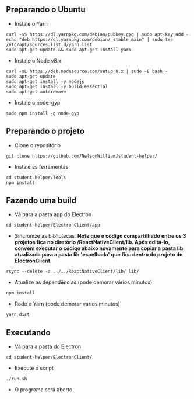 ## Preparando o Ubuntu

- Instale o Yarn

```
curl -sS https://dl.yarnpkg.com/debian/pubkey.gpg | sudo apt-key add -
echo "deb https://dl.yarnpkg.com/debian/ stable main" | sudo tee /etc/apt/sources.list.d/yarn.list
sudo apt-get update && sudo apt-get install yarn
```

- Instale o Node v8.x

```
curl -sL https://deb.nodesource.com/setup_8.x | sudo -E bash -
sudo apt-get update
sudo apt-get install -y nodejs
sudo apt-get install -y build-essential
sudo apt-get autoremove
```

- Instale o node-gyp

```
sudo npm install -g node-gyp
```

## Preparando o projeto

- Clone o repositório

```
git clone https://github.com/NelsonWilliam/student-helper/
```

- Instale as ferramentas

```
cd student-helper/Tools
npm install
```

## Fazendo uma build

- Vá para a pasta app do Electron

```
cd student-helper/ElectronClient/app
```

- Sincronize as bibliotecas. **Note que o código compartilhado entre os 3 projetos fica no diretório /ReactNativeClient/lib. Após editá-lo, convém executar o código abaixo novamente para copiar a pasta lib atualizada para a pasta lib 'espelhada' que fica dentro do projeto do ElectronClient.**

```
rsync --delete -a ../../ReactNativeClient/lib/ lib/
```

- Atualize as dependências (pode demorar vários minutos)

```
npm install
```

- Rode o Yarn (pode demorar vários minutos)

```
yarn dist
```

## Executando

- Vá para a pasta do Electron

```
cd student-helper/ElectronClient/
```

- Execute o script

```
./run.sh
```

- O programa será aberto.
